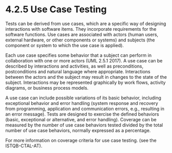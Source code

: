 # 4.2.5 Use Case Testing

Tests can be derived from use cases, which are a specific way of designing interactions with software items. They incorporate requirements for the software functions. Use cases are associated with actors \(human users, external hardware, or other components or systems\) and subjects \(the component or system to which the use case is applied\).

Each use case specifies some behavior that a subject can perform in collaboration with one or more actors \(UML 2.5.1 2017\). A use case can be described by interactions and activities, as well as preconditions, postconditions and natural language where appropriate. Interactions between the actors and the subject may result in changes to the state of the subject. Interactions may be represented graphically by work flows, activity diagrams, or business process models.

A use case can include possible variations of its basic behavior, including exceptional behavior and error handling \(system response and recovery from programming, application and communication errors, e.g., resulting in an error message\). Tests are designed to exercise the defined behaviors \(basic, exceptional or alternative, and error handling\). Coverage can be measured by the number of use case behaviors tested divided by the total number of use case behaviors, normally expressed as a percentage.

For more information on coverage criteria for use case testing. \(see the ISTQB-CTAL-AT\).





